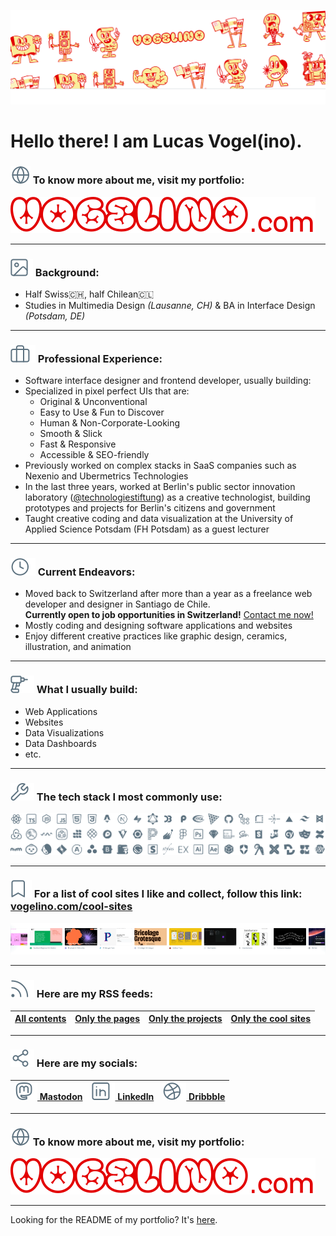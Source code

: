 [![Vogelino's online portfolio](./readme/gh-banner.png)](https://vogelino.com)

# Hello there! I am Lucas Vogel(ino).

### ![🌐](./readme/globe.svg) To know more about me, visit my portfolio:

[![Screenshot of Lucas Vogel's Portfolio Website](./readme/vogelinocom.svg)](https://vogelino.com)

---

### ![🌆](./readme/background.svg) Background:

- Half Swiss🇨🇭, half Chilean🇨🇱
- Studies in Multimedia Design _(Lausanne, CH)_ & BA in Interface Design _(Potsdam, DE)_

---

### ![💼](./readme/work.svg) Professional Experience:

- Software interface designer and frontend developer, usually building:
- Specialized in pixel perfect UIs that are:
  - Original & Unconventional
  - Easy to Use & Fun to Discover
  - Human & Non-Corporate-Looking
  - Smooth & Slick
  - Fast & Responsive
  - Accessible & SEO-friendly
- Previously worked on complex stacks in SaaS companies such as Nexenio and Ubermetrics Technologies
- In the last three years, worked at Berlin's public sector innovation laboratory ([@technologiestiftung](https://github.com/technologiestiftung)) as a creative technologist, building prototypes and projects for Berlin's citizens and government
- Taught creative coding and data visualization at the University of Applied Science Potsdam (FH Potsdam) as a guest lecturer

---

### ![🕔](./readme/now.svg) Current Endeavors:
- Moved back to Switzerland after more than a year as a freelance web developer and designer in Santiago de Chile. <br/>**Currently open to job opportunities in Switzerland!** [Contact me now!](mailto:contact@vogelino.com)
- Mostly coding and designing software applications and websites
- Enjoy different creative practices like graphic design, ceramics, illustration, and animation

---

### ![🏗️](./readme/build.svg) What I usually build:

- Web Applications
- Websites
- Data Visualizations
- Data Dashboards
- etc.

---

### ![🔧](./readme/wrench.svg) The tech stack I most commonly use:

![The tech stack I most commonly use](./readme/tech.svg)

---

### ![🔖](./readme/bookmark.svg) For a list of cool sites I like and collect, follow this link: [vogelino.com/cool-sites](https://vogelino.com/cool-sites)

[![Screenshot of Lucas Vogel's Cool Sites List](./readme/cool-sites.png)](https://vogelino.com/cool-sites)

---

### ![🛜](./readme/rss.svg) Here are my RSS feeds:

| [All contents](https://vogelino.com/rss.xml) | [Only the pages](https://vogelino.com/rss-pages-only.xml) | [Only the projects](https://vogelino.com/rss-projects-only.xml) | [Only the cool sites](https://vogelino.com/rss-cool-sites-only.xml) |
| :------------------------------------------- | :-------------------------------------------------------- | :-------------------------------------------------------------- | :------------------------------------------------------------------ |

---

### ![🔗](./readme/socials.svg) Here are my socials:

| [![Mastodon](./readme/mastodon.svg) Mastodon](https://techhub.social/@vogelino) | [![LinkedIn](./readme/linkedin.svg) LinkedIn](https://www.linkedin.com/in/vogelino/) | [![Dribbble](./readme/dribbble.svg) Dribbble](https://dribbble.com/vogelino) |
| :------------------------------------------------------------------------------ | :----------------------------------------------------------------------------------- | :--------------------------------------------------------------------------- |

---

### ![🌐](./readme/globe.svg) To know more about me, visit my portfolio:

[![Screenshot of Lucas Vogel's Portfolio Website](./readme/vogelinocom.svg)](https://vogelino.com)

---

Looking for the README of my portfolio? It's [here](https://github.com/vogelino/vogelino/blob/main/REPO-README.md).
